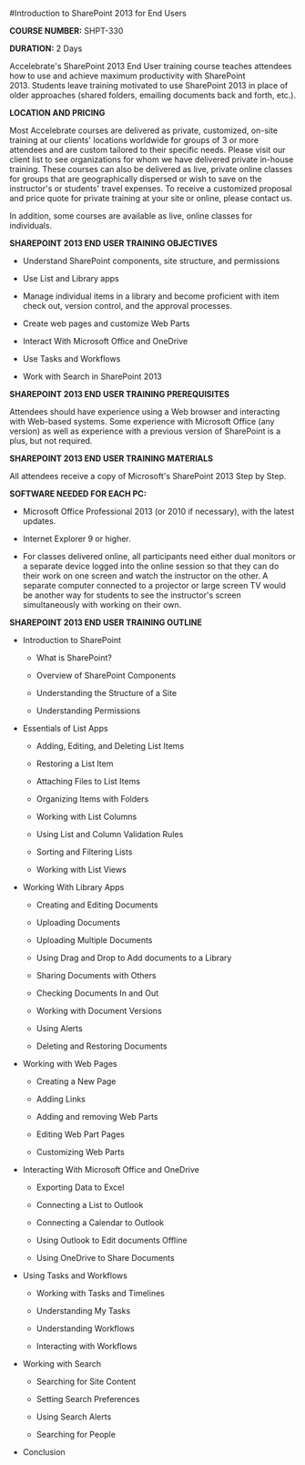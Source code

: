 ﻿#Introduction to SharePoint 2013 for End Users

**COURSE NUMBER:** SHPT-330

**DURATION:** 2 Days

Accelebrate's SharePoint 2013 End User training course teaches attendees how to use and achieve maximum productivity with SharePoint 2013. Students leave training motivated to use SharePoint 2013 in place of older approaches (shared folders, emailing documents back and forth, etc.).

**LOCATION AND PRICING**

Most Accelebrate courses are delivered as private, customized, on-site training at our clients' locations worldwide for groups of 3 or more attendees and are custom tailored to their specific needs. Please visit our client list to see organizations for whom we have delivered private in-house training. These courses can also be delivered as live, private online classes for groups that are geographically dispersed or wish to save on the instructor's or students' travel expenses. To receive a customized proposal and price quote for private training at your site or online, please contact us.

In addition, some courses are available as live, online classes for individuals.

**SHAREPOINT 2013 END USER TRAINING OBJECTIVES**

-   Understand SharePoint components, site structure, and permissions

-   Use List and Library apps

-   Manage individual items in a library and become proficient with item check out, version control, and the approval processes.

-   Create web pages and customize Web Parts

-   Interact With Microsoft Office and OneDrive

-   Use Tasks and Workflows

-   Work with Search in SharePoint 2013

**SHAREPOINT 2013 END USER TRAINING PREREQUISITES**

Attendees should have experience using a Web browser and interacting with Web-based systems. Some experience with Microsoft Office (any version) as well as experience with a previous version of SharePoint is a plus, but not required.

**SHAREPOINT 2013 END USER TRAINING MATERIALS**

All attendees receive a copy of Microsoft's SharePoint 2013 Step by Step.

**SOFTWARE NEEDED FOR EACH PC:**

-   Microsoft Office Professional 2013 (or 2010 if necessary), with the latest updates.

-   Internet Explorer 9 or higher.

-   For classes delivered online, all participants need either dual monitors or a separate device logged into the online session so that they can do their work on one screen and watch the instructor on the other. A separate computer connected to a projector or large screen TV would be another way for students to see the instructor's screen simultaneously with working on their own.

**SHAREPOINT 2013 END USER TRAINING OUTLINE**

-   Introduction to SharePoint

    -   What is SharePoint?

    -   Overview of SharePoint Components

    -   Understanding the Structure of a Site

    -   Understanding Permissions

-   Essentials of List Apps

    -   Adding, Editing, and Deleting List Items

    -   Restoring a List Item

    -   Attaching Files to List Items

    -   Organizing Items with Folders

    -   Working with List Columns

    -   Using List and Column Validation Rules

    -   Sorting and Filtering Lists

    -   Working with List Views

-   Working With Library Apps

    -   Creating and Editing Documents

    -   Uploading Documents

    -   Uploading Multiple Documents

    -   Using Drag and Drop to Add documents to a Library

    -   Sharing Documents with Others

    -   Checking Documents In and Out

    -   Working with Document Versions

    -   Using Alerts

    -   Deleting and Restoring Documents

-   Working with Web Pages

    -   Creating a New Page

    -   Adding Links

    -   Adding and removing Web Parts

    -   Editing Web Part Pages

    -   Customizing Web Parts

-   Interacting With Microsoft Office and OneDrive

    -   Exporting Data to Excel

    -   Connecting a List to Outlook

    -   Connecting a Calendar to Outlook

    -   Using Outlook to Edit documents Offline

    -   Using OneDrive to Share Documents

-   Using Tasks and Workflows

    -   Working with Tasks and Timelines

    -   Understanding My Tasks

    -   Understanding Workflows

    -   Interacting with Workflows

-   Working with Search

    -   Searching for Site Content

    -   Setting Search Preferences

    -   Using Search Alerts

    -   Searching for People

-   Conclusion
